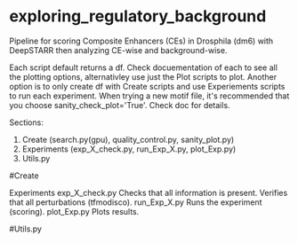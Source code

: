 # exploring_regulatory_background

Pipeline for scoring Composite Enhancers (CEs) in Drosphila (dm6) with DeepSTARR then analyzing CE-wise and background-wise.

Each script default returns a df. Check docuementation of each to see all the plotting options, alternativley use just the Plot scripts to plot. Another option is to only create df with Create scripts and use Experiements scripts to run each experiment. When trying a new motif file, it's recommended that you choose sanity_check_plot='True'. Check doc for details. 

Sections:
  1) Create (search.py(gpu), quality_control.py, sanity_plot.py)
  2) Experiments (exp_X_check.py, run_Exp_X.py, plot_Exp.py)
  3) Utils.py


#Create


Experiments 
  exp_X_check.py
    Checks that all information is present. Verifies that all perturbations (tfmodisco).
  run_Exp_X.py
    Runs the experiment (scoring).
  plot_Exp.py
    Plots results.


    
#Utils.py



